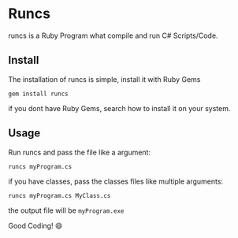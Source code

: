 # Runcs

runcs is a Ruby Program what compile and run C# Scripts/Code.

## Install

The installation of runcs is simple, install it with Ruby Gems

``gem install runcs``

if you dont have Ruby Gems, search how to install it on your system.

## Usage

Run runcs and pass the file like a argument:

``runcs myProgram.cs``

if you have classes, pass the classes files like multiple arguments:

``runcs myProgram.cs MyClass.cs``

the output file will be ``myProgram.exe``

Good Coding! :smile:
